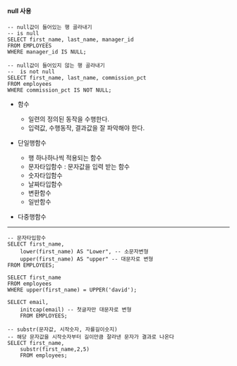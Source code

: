 #### null 사용
    -- null값이 들어있는 행 골라내기
    -- is null
    SELECT first_name, last_name, manager_id
    FROM EMPLOYEES
    WHERE manager_id IS NULL;

    -- null값이 들어있지 않는 행 골라내기
    --  is not null
    SELECT first_name, last_name, commission_pct
    FROM employees
    WHERE commission_pct IS NOT NULL;

- 함수
    - 일련의 정의된 동작을 수행한다.
    - 입력값, 수행동작, 결과값을 잘 파악해야 한다.

- 단일행함수
    - 행 하나하나씩 적용되는 함수
    - 문자타입함수 : 문자값을 입력 받는 함수
    - 숫자타입함수
    - 날짜타입함수
    - 변환함수
    - 일반함수

- 다중행함수

-----
    -- 문자타입함수
    SELECT first_name,
	    lower(first_name) AS "Lower", -- 소문자변형
	    upper(first_name) AS "upper" -- 대문자로 변형
    FROM EMPLOYEES;

    SELECT first_name
    FROM employees
    WHERE upper(first_name) = UPPER('david');

    SELECT email,
	    initcap(email) -- 첫글자만 대문자로 변형
	    FROM EMPLOYEES;
	
    -- substr(문자값, 시작숫자, 자를길이숫지)
    -- 해당 문자값을 시작숫자부터 길이만큼 잘라낸 문자가 결과로 나온다
    SELECT first_name,
	    substr(first_name,2,5)
	    FROM employees;